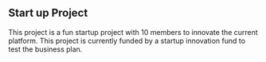 ## Start up Project

This project is a fun startup project with 10 members to innovate the current platform. This project is currently funded by a startup innovation fund to test the business plan.

